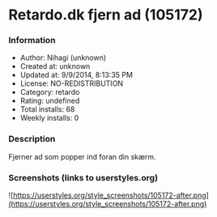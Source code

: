 # Retardo.dk fjern ad (105172)

### Information
- Author: Nihagi (unknown)
- Created at: unknown
- Updated at: 9/9/2014, 8:13:35 PM
- License: NO-REDISTRIBUTION
- Category: retardo
- Rating: undefined
- Total installs: 68
- Weekly installs: 0


### Description
Fjerner ad som popper ind foran din skærm.


### Screenshots (links to userstyles.org)
![https://userstyles.org/style_screenshots/105172-after.png](https://userstyles.org/style_screenshots/105172-after.png)



